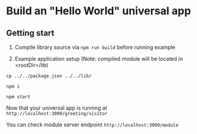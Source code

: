 # Build an "Hello World" universal app

## Getting start

1. Compile library source via `npm run build` before running example

2. Example application setup (Note: compiled module will be located in \<rootDir\>/lib)

```
cp ../../package.json ../../lib/

npm i

npm start
```

Now that your universal app is running at `http://localhost:3000/greeting/visitor`

You can check module server endpoint `http://localhost:3000/module`
